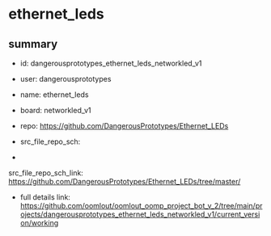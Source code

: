 # ethernet_leds
 
## summary 
* id: dangerousprototypes_ethernet_leds_networkled_v1
* user: dangerousprototypes
* name: ethernet_leds
* board: networkled_v1
* repo: https://github.com/DangerousPrototypes/Ethernet_LEDs



* src_file_repo_sch: 
*
 src_file_repo_sch_link: https://github.com/DangerousPrototypes/Ethernet_LEDs/tree/master/
* full details link: https://github.com/oomlout/oomlout_oomp_project_bot_v_2/tree/main/projects/dangerousprototypes_ethernet_leds_networkled_v1/current_version/working  






